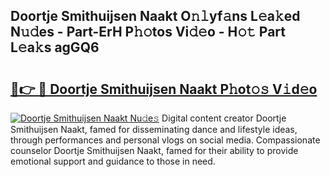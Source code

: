 ## Doortje Smithuijsen Naakt O𝚗𝚕yf𝚊ns L𝚎a𝚔ed N𝚞𝚍es - Part-ErH P𝚑𝚘tos Vi𝚍𝚎o - H𝚘𝚝 Part L𝚎a𝚔s agGQ6

# <h2><a href="http://kfaa0o.oniu.top/?m=Doortje+Smithuijsen+Naakt">🔗👉 🔴 Doortje Smithuijsen Naakt P𝚑ot𝚘𝚜 V𝚒d𝚎o</a></h2>

[![Doortje Smithuijsen Naakt Nu𝚍e𝚜](https://i.imgur.com/0qMVB7G.gif)](http://kfaa0o.oniu.top/?m=Doortje+Smithuijsen+Naakt)
Digital content creator Doortje Smithuijsen Naakt, famed for disseminating dance and lifestyle ideas, through performances and personal vlogs on social media. Compassionate counselor Doortje Smithuijsen Naakt, famed for their ability to provide emotional support and guidance to those in need.  
